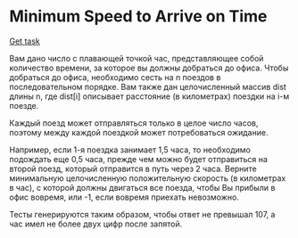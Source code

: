 <h1>Minimum Speed to Arrive on Time
</h1>
<a href="https://leetcode.com/problems/minimum-speed-to-arrive-on-time/">Get task</a>

Вам дано число с плавающей точкой час, представляющее собой количество времени, за которое вы должны добраться до офиса. Чтобы добраться до офиса, необходимо сесть на n поездов в последовательном порядке. Вам также дан целочисленный массив dist длины n, где dist[i] описывает расстояние (в километрах) поездки на i-м поезде.

Каждый поезд может отправляться только в целое число часов, поэтому между каждой поездкой может потребоваться ожидание.

Например, если 1-я поездка занимает 1,5 часа, то необходимо подождать еще 0,5 часа, прежде чем можно будет отправиться на второй поезд, который отправится в путь через 2 часа.
Верните минимальную целочисленную положительную скорость (в километрах в час), с которой должны двигаться все поезда, чтобы Вы прибыли в офис вовремя, или -1, если вовремя приехать невозможно.

Тесты генерируются таким образом, чтобы ответ не превышал 107, а час имел не более двух цифр после запятой.